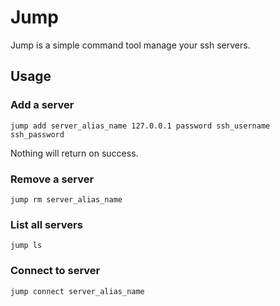 # Jump

Jump is a simple command tool manage your ssh servers.

## Usage

### Add a server

`jump add server_alias_name 127.0.0.1 password ssh_username ssh_password`

Nothing will return on success.

### Remove a server

`jump rm server_alias_name`

### List all servers

`jump ls`

### Connect to server

`jump connect server_alias_name`
